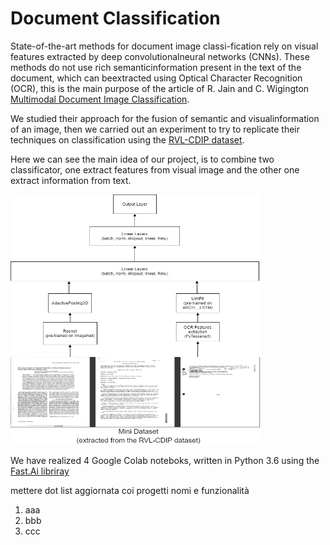 # Document Classification

State-of-the-art methods for document image classi-fication  rely  on  visual  features  extracted  by  deep  convolutionalneural networks (CNNs). These methods do not use rich semanticinformation  present  in  the  text  of  the  document,  which  can  beextracted  using  Optical  Character  Recognition  (OCR),  this  is the main purpose of the article of R. Jain and C. Wigington [Multimodal Document Image Classification](https://ieeexplore.ieee.org/abstract/document/8977998).

We studied their approach for the fusion of semantic and visualinformation  of  an  image,  then  we  carried  out  an  experiment  to try to replicate their techniques on classification using the [RVL-CDIP  dataset](https://www.cs.cmu.edu/~aharley/rvl-cdip/).

Here we can see the main idea of our project, is to combine two classificator, one extract features from visual image and the other one extract information from text.

<img src="https://github.com/jasonravagli/document-classification/blob/master/img/overview.png" width="400" height="400" />

We have realized 4 Google Colab noteboks, written in Python 3.6 using the [Fast.Ai libriray](https://www.fast.ai/)

mettere dot list aggiornata coi progetti nomi e funzionalità
1. aaa
2. bbb
3. ccc
